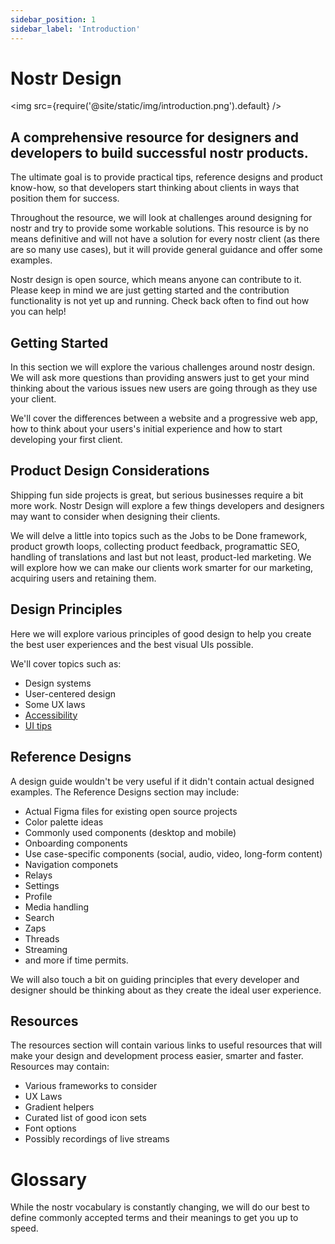 ```yaml
---
sidebar_position: 1
sidebar_label: 'Introduction'
---
```


# Nostr Design

<img src={require('@site/static/img/introduction.png').default} />

## A comprehensive resource for designers and developers to build successful nostr products.
The ultimate goal is to provide practical tips, reference designs and product know-how, so that developers start thinking about clients in ways that position them for success.

Throughout the resource, we will look at challenges around designing for nostr and try to provide some workable solutions. This resource is by no means definitive and will not have a solution for every nostr client (as there are so many use cases), but it will provide general guidance and offer some examples.

Nostr design is open source, which means anyone can contribute to it. Please keep in mind we are just getting started and the contribution functionality is not yet up and running. Check back often to find out how you can help!

## Getting Started

In this section we will explore the various challenges around nostr design. We will ask more questions than providing answers just to get your mind thinking about the various issues new users are going through as they use your client.

We'll cover the differences between a website and a progressive web app, how to think about your users's initial experience and how to start developing your first client.

## Product Design Considerations

Shipping fun side projects is great, but serious businesses require a bit more work. Nostr Design will explore a few things developers and designers may want to consider when designing their clients. 

We will delve a little into topics such as the Jobs to be Done framework, product growth loops, collecting product feedback, programattic SEO, handling of translations and last but not least, product-led marketing. We will explore how we can make our clients work smarter for our marketing, acquiring users and retaining them.

## Design Principles

Here we will explore various principles of good design to help you create the best user experiences and the best visual UIs possible. 

We'll cover topics such as:

- Design systems
- User-centered design
- Some UX laws
- [Accessibility](/docs/design-principles/Accessibility)
- [UI tips](/docs/design-principles/ui-tips)

## Reference Designs

A design guide wouldn't be very useful if it didn't contain actual designed examples. The Reference Designs section may include:

- Actual Figma files for existing open source projects
- Color palette ideas
- Commonly used components (desktop and mobile)
- Onboarding components
- Use case-specific components (social, audio, video, long-form content)
- Navigation componets
- Relays
- Settings
- Profile
- Media handling 
- Search
- Zaps
- Threads
- Streaming
- and more if time permits. 

We will also touch a bit on guiding principles that every developer and designer should be thinking about as they create the ideal user experience. 

## Resources
The resources section will contain various links to useful resources that will make your design and development process easier, smarter and faster. Resources may contain:

- Various frameworks to consider
- UX Laws
- Gradient helpers
- Curated list of good icon sets
- Font options
- Possibly recordings of live streams

# Glossary
While the nostr vocabulary is constantly changing, we will do our best to define commonly accepted terms and their meanings to get you up to speed.
